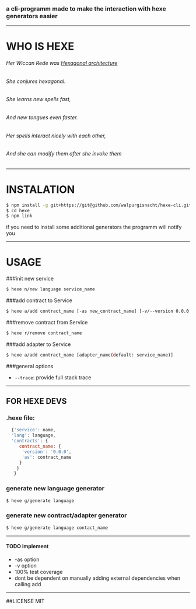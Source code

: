 ### a cli-programm made to make the interaction with hexe generators easier

***

# WHO IS HEXE

###### Her Wiccan Rede was [Hexagonal architecture](http://alistair.cockburn.us/Hexagonal+architecture)
###### She conjures hexagonal.
###### She learns new spells fast,
###### And new tongues even faster.
###### Her spells interact nicely with each other,
###### And she can modify them after she invoke them

***

# INSTALATION

```bash
$ npm install -g git+https://git@github.com/walpurgisnacht/hexe-cli.git
$ cd hexe
$ npm link
```

if you need to install some additional generators the programm will notify you

***

# USAGE

###init new service
```bash
$ hexe n/new language service_name
```

###add contract to Service
```bash
$ hexe a/add contract_name [-as new_contract_name] [-v/--version 0.0.0 ]
```

###remove contract from Service
```bash
$ hexe r/remove contract_name
```

###add adapter to Service
```bash
$ hexe a/add contract_name [adapter_name(default: service_name)]
```

###general options
* ```--trace```: provide full stack trace

***

## FOR HEXE DEVS

### .hexe file:
```javascript
  {'service': name,
  'lang': language,
  'contracts': {
     contract_name: {
 	  'version': '0.0.0',
 	  'as': contract_name
 	 }
    }
   }
```

### generate new language generator
```bash
$ hexe g/generate language
```

### generate new contract/adapter generator
```bash
$ hexe g/generate language contact_name
```

***

#### TODO implement
* -as option
* -v option
* 100% test coverage
* dont be dependent on manually adding external dependencies when calling add

***

##LICENSE
MIT
